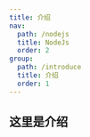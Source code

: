 ```yaml
---
title: 介绍
nav:
  path: /nodejs
  title: NodeJs
  order: 2
group:
  path: /introduce
  title: 介绍
  order: 1
---
```


## 这里是介绍
